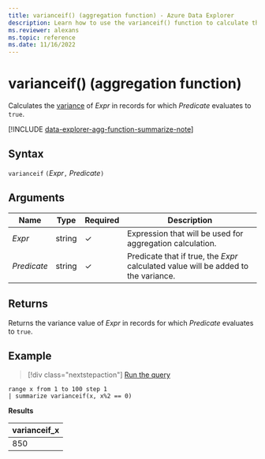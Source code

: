 ```yaml
---
title: varianceif() (aggregation function) - Azure Data Explorer
description: Learn how to use the varianceif() function to calculate the variance in an expression where the predicate evaluates to true.
ms.reviewer: alexans
ms.topic: reference
ms.date: 11/16/2022
---
```

# varianceif() (aggregation function)

Calculates the [variance](variance-aggfunction.md) of *Expr* in records for which *Predicate* evaluates to `true`.

[!INCLUDE [data-explorer-agg-function-summarize-note](../../includes/data-explorer-agg-function-summarize-note.md)]

## Syntax

`varianceif` `(`*Expr*`,` *Predicate*`)`

## Arguments

| Name | Type | Required | Description |
|--|--|--|--|
|*Expr* | string | &check; | Expression that will be used for aggregation calculation.|
|*Predicate*| string | &check; | Predicate that if true, the *Expr* calculated value will be added to the variance.

## Returns

Returns the variance value of *Expr* in records for which *Predicate* evaluates to `true`.

## Example

> [!div class="nextstepaction"]
> <a href="https://dataexplorer.azure.com/clusters/help/databases/Samples?query=H4sIAAAAAAAAAytKzEtPVahQSCvKz1UwVCjJVzA0MFAoLkktUDDkqlEoLs3NTSzKrEpVKANSiXnJqZlpGhU6ChWqRgq2tgoGmgA5lfgVQAAAAA==" target="_blank">Run the query</a>

```kusto
range x from 1 to 100 step 1
| summarize varianceif(x, x%2 == 0)
```

**Results**

|varianceif_x|
|---|
|850|
